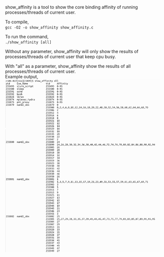 show_affinity is a tool to show the core binding affinity of running processes/threads of current user. 

To compile,<br> 
`gcc -O2 -o show_affinity show_affinity.c`

To run the command, <br>
`./show_affinity [all]`

Without any parameter, show_affinity will only show the results of processes/threads of current user that keep cpu busy.

With "all" as a parameter, show_affinity show the results of all processes/threads of current user. 
<br>
Example output, <br>
![](https://github.com/TACC/show_affinity/blob/master/affinity.png)

